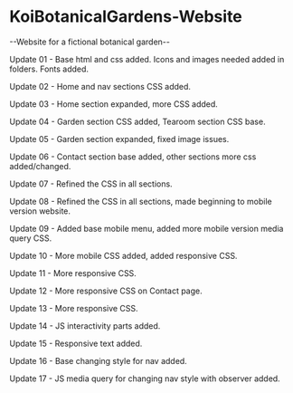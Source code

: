 # KoiBotanicalGardens-Website
 --Website for a fictional botanical garden--


 Update 01 - Base html and css added. Icons and images needed added in folders. Fonts added.

 Update 02 - Home and nav sections CSS added.

 Update 03 - Home section expanded, more CSS added.

 Update 04 - Garden section CSS added, Tearoom section CSS base.

 Update 05 - Garden section expanded, fixed image issues.

 Update 06 - Contact section base added, other sections more css added/changed.

 Update 07 - Refined the CSS in all sections.

 Update 08 - Refined the CSS in all sections, made beginning to mobile version website.

 Update 09 - Added base mobile menu, added more mobile version media query CSS.

 Update 10 - More mobile CSS added, added responsive CSS.

 Update 11 - More responsive CSS.

 Update 12 - More responsive CSS on Contact page.

 Update 13 - More responsive CSS.

 Update 14 - JS interactivity parts added.

 Update 15 - Responsive text added.

 Update 16 - Base changing style for nav added.

 Update 17 - JS media query for changing nav style with observer added.